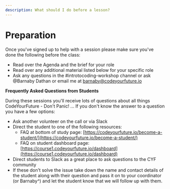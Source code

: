 ```yaml
---
description: What should I do before a lesson?
---
```


# Preparation

Once you've signed up to help with a session please make sure you've done the following before the class:

* Read over the Agenda and the brief for your role
* Read over any additional material listed below for your specific role
* Ask any questions in the \#introtocoding-workshop channel or ask @Barnaby Dathan or email me at barnaby@codeyourfuture.io

**Frequently Asked Questions from Students**

During these sessions you'll receive lots of questions about all things CodeYourFuture - Don't Panic! ... If you don't know the answer to a question you have a few options:

* Ask another volunteer on the call or via Slack
* Direct the student to one of the following resources: 
  * FAQ at bottom of study page: [https://codeyourfuture.io/become-a-student/](https://codeyourfuture.io/become-a-student/)
  * FAQ on student dashboard page: [https://course1.codeyourfuture.io/dashboard](https://course1.codeyourfuture.io/dashboard)
* Direct students to Slack as a great place to ask questions to the CYF community
* If these don't solve the issue take down the name and contact details of the student along with their question and pass it on to your coordinator \(or Barnaby^\) and let the student know that we will follow up with them. 



